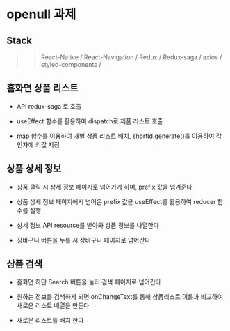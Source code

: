 # openull 과제

## Stack

>> React-Native / 
>> React-Navigation / 
>> Redux / 
>> Redux-saga / 
>> axios / 
>> styled-components / 

## 홈화면 상품 리스트

- API redux-saga 로 호출 

- useEffect 함수를 활용하여 dispatch로 제품 리스트 호출

- map 함수를 이용하여 개별 상품 리스트 배치, shortId.generate()를 이용하여 각 인자에 키값 지정

## 상품 상세 정보

- 상품 클릭 시 상세 정보 페이지로 넘어가게 하며, prefix 값을 넘겨준다

- 상품 상세 정보 페이지에서 넘어온 prefix 값을 useEffect를 활용하여 reducer 함수를 실행

- 상세 정보 API resourse를 받아와 상품 정보를 나열한다

- 장바구니 버튼을 누를 시 장바구니 페이지로 넘어간다

## 상품 검색

- 홈화면 하단 Search 버튼을 눌러 검색 페이지로 넘어간다

- 원하는 정보를 검색하게 되면 onChangeText를 통해 상품리스트 이름과 비교하여 새로운 리스트 배열을 만든다

- 새로운 리스트를 배치 한다
